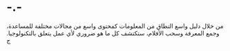 # -.-
من خلال دليل واسع النطاق من المعلومات كمحتوى واسع من مجالات مختلفة للمساعدة، وجمع المعرفة وسحب الأفلام، ستكتشف كل ما هو ضروري لأي عمل يتعلق بالتكنولوجيا.  ج
